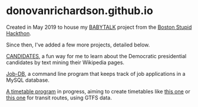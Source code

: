 # donovanrichardson.github.io

Created in May 2019 to house my [BABYTALK](https://donovanrichardson.github.io/bookbag/babytalk.html) project from the [Boston Stupid Hackthon](https://bostonstupidhackathon.com/). 

Since then, I've added a few more projects, detailed below.

[CANDIDATES](https://donovanrichardson.github.io/candidates.html), a fun way for me to learn about the Democratic presidential candidates by text mining their Wikipedia pages.

[Job-DB](https://github.com/donovanrichardson/donovanrichardson.github.io/tree/master/job-db), a command line program that keeps track of job applications in a MySQL database.

[A timetable program](https://github.com/donovanrichardson/donovanrichardson.github.io/tree/master/TransitFetch) in progress, aiming to create timetables like [this one](http://hiyoshizaka.tokyo/timetable_train_shirokanetakanawa.html) or [this one](https://www.dropbox.com/s/s4trkojk410ya8j/lirrschedule.docx?dl=0) for transit routes, using GTFS data.
